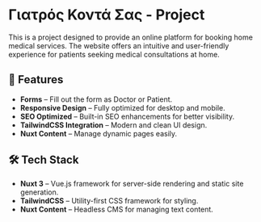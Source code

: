 # Γιατρός Κοντά Σας - Project

This is a project designed to provide an online platform for booking home medical services. The website offers an intuitive and user-friendly experience for patients seeking medical consultations at home.

## 🚀 Features

- **Forms** – Fill out the form as Doctor or Patient.
- **Responsive Design** – Fully optimized for desktop and mobile.
- **SEO Optimized** – Built-in SEO enhancements for better visibility.
- **TailwindCSS Integration** – Modern and clean UI design.
- **Nuxt Content** – Manage dynamic pages easily.

## 🛠️ Tech Stack

- **Nuxt 3** – Vue.js framework for server-side rendering and static site generation.
- **TailwindCSS** – Utility-first CSS framework for styling.
- **Nuxt Content** – Headless CMS for managing text content.